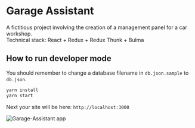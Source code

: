 # Garage Assistant
A fictitious project involving the creation of a management panel for a car workshop.  
Technical stack: React + Redux + Redux Thunk + Bulma

## How to run developer mode

You should remember to change a database filename in `db.json.sample` to `db.json`.

```javascript
yarn install
yarn start
```

Next your site will be here: `http://localhost:3000`

![Garage-Assistant app](http://serwer1843592.home.pl/static/images/github/garage-assistant.png)
